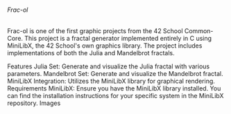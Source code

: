 ###### Frac-ol
Frac-ol is one of the first graphic projects from the 42 School Common-Core. This project is a fractal generator implemented entirely in C using MiniLibX, the 42 School's own graphics library. The project includes implementations of both the Julia and Mandelbrot fractals.

Features
Julia Set: Generate and visualize the Julia fractal with various parameters.
Mandelbrot Set: Generate and visualize the Mandelbrot fractal.
MiniLibX Integration: Utilizes the MiniLibX library for graphical rendering.
Requirements
MiniLibX: Ensure you have the MiniLibX library installed. You can find the installation instructions for your specific system in the MiniLibX repository.
Images 